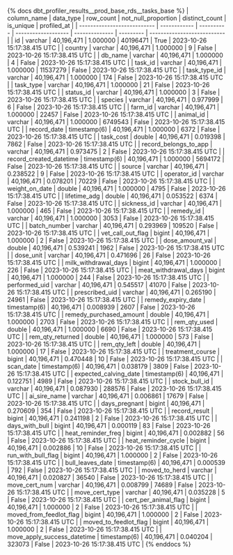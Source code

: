{% docs dbt_profiler_results__prod_base_rds__tasks_base  %}
| column_name                 | data_type    |  row_count | not_null_proportion | distinct_count | is_unique | profiled_at                 |
| --------------------------- | ------------ | ---------- | ------------------- | -------------- | --------- | --------------------------- |
| id                          | varchar      | 40,196,471 |            1.000000 |       40196471 |      True | 2023-10-26 15:17:38.415 UTC |
| country                     | varchar      | 40,196,471 |            1.000000 |              9 |     False | 2023-10-26 15:17:38.415 UTC |
| db_name                     | varchar      | 40,196,471 |            1.000000 |              4 |     False | 2023-10-26 15:17:38.415 UTC |
| task_id                     | varchar      | 40,196,471 |            1.000000 |       11537279 |     False | 2023-10-26 15:17:38.415 UTC |
| task_type_id                | varchar      | 40,196,471 |            1.000000 |            174 |     False | 2023-10-26 15:17:38.415 UTC |
| task_type                   | varchar      | 40,196,471 |            1.000000 |             21 |     False | 2023-10-26 15:17:38.415 UTC |
| status_id                   | varchar      | 40,196,471 |            1.000000 |              3 |     False | 2023-10-26 15:17:38.415 UTC |
| species                     | varchar      | 40,196,471 |            0.977999 |              6 |     False | 2023-10-26 15:17:38.415 UTC |
| farm_id                     | varchar      | 40,196,471 |            1.000000 |          22457 |     False | 2023-10-26 15:17:38.415 UTC |
| animal_id                   | varchar      | 40,196,471 |            1.000000 |        6749543 |     False | 2023-10-26 15:17:38.415 UTC |
| record_date                 | timestamp(6) | 40,196,471 |            1.000000 |           6372 |     False | 2023-10-26 15:17:38.415 UTC |
| task_cost                   | double       | 40,196,471 |            0.019398 |           7862 |     False | 2023-10-26 15:17:38.415 UTC |
| record_belongs_to_app       | varchar      | 40,196,471 |            0.973475 |              2 |     False | 2023-10-26 15:17:38.415 UTC |
| record_created_datetime     | timestamp(6) | 40,196,471 |            1.000000 |        5694172 |     False | 2023-10-26 15:17:38.415 UTC |
| source                      | varchar      | 40,196,471 |            0.238522 |              9 |     False | 2023-10-26 15:17:38.415 UTC |
| operator_id                 | varchar      | 40,196,471 |            0.078201 |          70229 |     False | 2023-10-26 15:17:38.415 UTC |
| weight_on_date              | double       | 40,196,471 |            1.000000 |           4795 |     False | 2023-10-26 15:17:38.415 UTC |
| lifetime_adg                | double       | 40,196,471 |            0.053522 |           6374 |     False | 2023-10-26 15:17:38.415 UTC |
| sickness_id                 | varchar      | 40,196,471 |            1.000000 |            465 |     False | 2023-10-26 15:17:38.415 UTC |
| remedy_id                   | varchar      | 40,196,471 |            1.000000 |           3053 |     False | 2023-10-26 15:17:38.415 UTC |
| batch_number                | varchar      | 40,196,471 |            0.293969 |         109520 |     False | 2023-10-26 15:17:38.415 UTC |
| vet_call_out_flag           | bigint       | 40,196,471 |            1.000000 |              2 |     False | 2023-10-26 15:17:38.415 UTC |
| dose_amount_val             | double       | 40,196,471 |            0.539241 |           1962 |     False | 2023-10-26 15:17:38.415 UTC |
| dose_unit                   | varchar      | 40,196,471 |            0.471696 |             26 |     False | 2023-10-26 15:17:38.415 UTC |
| milk_withdrawal_days        | bigint       | 40,196,471 |            1.000000 |            226 |     False | 2023-10-26 15:17:38.415 UTC |
| meat_withdrawal_days        | bigint       | 40,196,471 |            1.000000 |            244 |     False | 2023-10-26 15:17:38.415 UTC |
| performed_uid               | varchar      | 40,196,471 |            0.545517 |          41070 |     False | 2023-10-26 15:17:38.415 UTC |
| prescribed_uid              | varchar      | 40,196,471 |            0.265190 |          24961 |     False | 2023-10-26 15:17:38.415 UTC |
| remedy_expiry_date          | timestamp(6) | 40,196,471 |            0.008939 |           2607 |     False | 2023-10-26 15:17:38.415 UTC |
| remedy_purchased_amount     | double       | 40,196,471 |            1.000000 |           2703 |     False | 2023-10-26 15:17:38.415 UTC |
| rem_qty_used                | double       | 40,196,471 |            1.000000 |           6690 |     False | 2023-10-26 15:17:38.415 UTC |
| rem_qty_returned            | double       | 40,196,471 |            1.000000 |            573 |     False | 2023-10-26 15:17:38.415 UTC |
| rem_qty_left                | double       | 40,196,471 |            1.000000 |             17 |     False | 2023-10-26 15:17:38.415 UTC |
| treatment_course            | bigint       | 40,196,471 |            0.470448 |             10 |     False | 2023-10-26 15:17:38.415 UTC |
| scan_date                   | timestamp(6) | 40,196,471 |            0.038179 |           3809 |     False | 2023-10-26 15:17:38.415 UTC |
| expected_calving_date       | timestamp(6) | 40,196,471 |            0.122751 |           4989 |     False | 2023-10-26 15:17:38.415 UTC |
| stock_bull_id               | varchar      | 40,196,471 |            0.087930 |         288576 |     False | 2023-10-26 15:17:38.415 UTC |
| ai_sire_name                | varchar      | 40,196,471 |            0.006861 |          17679 |     False | 2023-10-26 15:17:38.415 UTC |
| days_pregnant               | bigint       | 40,196,471 |            0.270609 |            354 |     False | 2023-10-26 15:17:38.415 UTC |
| record_result               | bigint       | 40,196,471 |            0.241198 |              2 |     False | 2023-10-26 15:17:38.415 UTC |
| days_with_bull              | bigint       | 40,196,471 |            0.000119 |             83 |     False | 2023-10-26 15:17:38.415 UTC |
| heat_reminder_freq          | bigint       | 40,196,471 |            0.002882 |             56 |     False | 2023-10-26 15:17:38.415 UTC |
| heat_reminder_cycle         | bigint       | 40,196,471 |            0.002886 |             10 |     False | 2023-10-26 15:17:38.415 UTC |
| run_with_bull_flag          | bigint       | 40,196,471 |            1.000000 |              2 |     False | 2023-10-26 15:17:38.415 UTC |
| bull_leaves_date            | timestamp(6) | 40,196,471 |            0.000539 |            792 |     False | 2023-10-26 15:17:38.415 UTC |
| moved_to_herd               | varchar      | 40,196,471 |            0.020827 |          36540 |     False | 2023-10-26 15:17:38.415 UTC |
| move_cert_num               | varchar      | 40,196,471 |            0.008799 |          74689 |     False | 2023-10-26 15:17:38.415 UTC |
| move_cert_type              | varchar      | 40,196,471 |            0.035228 |              5 |     False | 2023-10-26 15:17:38.415 UTC |
| cert_per_animal_flag        | bigint       | 40,196,471 |            1.000000 |              2 |     False | 2023-10-26 15:17:38.415 UTC |
| moved_from_feedlot_flag     | bigint       | 40,196,471 |            1.000000 |              2 |     False | 2023-10-26 15:17:38.415 UTC |
| moved_to_feedlot_flag       | bigint       | 40,196,471 |            1.000000 |              2 |     False | 2023-10-26 15:17:38.415 UTC |
| move_apply_success_datetime | timestamp(6) | 40,196,471 |            0.040204 |         323073 |     False | 2023-10-26 15:17:38.415 UTC |
{% enddocs %}
